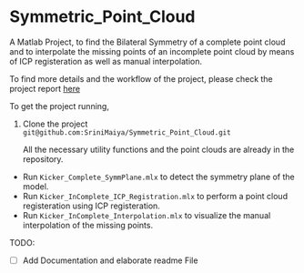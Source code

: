 # Symmetric_Point_Cloud
A Matlab Project, to find the Bilateral Symmetry of a complete point cloud and to interpolate the missing points of an incomplete point cloud by means of ICP registeration as well as manual interpolation.

To find more details and the workflow of the project, please check the project report [here](https://github.com/SriniMaiya/Symmetric_Point_Cloud/blob/main/P1_Symmetric_Point_Cloud_923123_998190.pdf)

To get the project running, 
1. Clone the project
    `git@github.com:SriniMaiya/Symmetric_Point_Cloud.git`
    
    All the necessary utility functions and the point clouds are already in the repository.
    
  - Run `Kicker_Complete_SymmPlane.mlx` to detect the symmetry plane of the model.
  - Run `Kicker_InComplete_ICP_Registration.mlx` to perform a point cloud registeration using ICP registeration.
  - Run `Kicker_InComplete_Interpolation.mlx` to visualize the manual interpolation of the missing points.

TODO:
- [ ] Add Documentation and elaborate readme File
